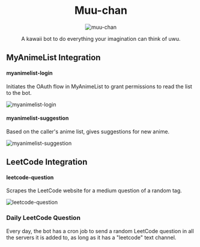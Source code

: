 <div align="center">
    <h1>Muu-chan</h1>
    <img src="https://i.imgur.com/3Z1Rr08.png" alt="muu-chan">
    <p>A kawaii bot to do everything your imagination can think of uwu.</p>
</div>

## MyAnimeList Integration

#### myanimelist-login

Initiates the OAuth flow in MyAnimeList to grant permissions to read the list to the bot.

![myanimelist-login](https://imgur.com/KXC0jH7.png)

#### myanimelist-suggestion

Based on the caller's anime list, gives suggestions for new anime.

![myanimelist-suggestion](https://imgur.com/hsy4gAi.png)

## LeetCode Integration

#### leetcode-question

Scrapes the LeetCode website for a medium question of a random tag.

![leetcode-question](https://imgur.com/4ELwl79.png)

### Daily LeetCode Question

Every day, the bot has a cron job to send a random LeetCode question in all the servers it is added to, as long as it has a "leetcode" text channel.
